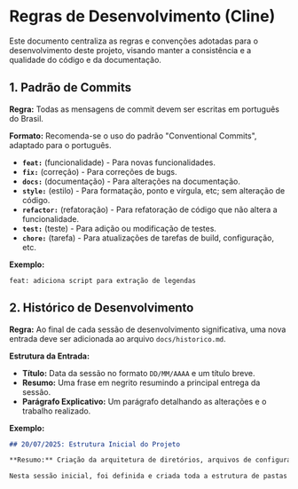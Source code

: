 # Regras de Desenvolvimento (Cline)

Este documento centraliza as regras e convenções adotadas para o desenvolvimento deste projeto, visando manter a consistência e a qualidade do código e da documentação.

## 1. Padrão de Commits

**Regra:** Todas as mensagens de commit devem ser escritas em português do Brasil.

**Formato:** Recomenda-se o uso do padrão "Conventional Commits", adaptado para o português.

*   **`feat:`** (funcionalidade) - Para novas funcionalidades.
*   **`fix:`** (correção) - Para correções de bugs.
*   **`docs:`** (documentação) - Para alterações na documentação.
*   **`style:`** (estilo) - Para formatação, ponto e vírgula, etc; sem alteração de código.
*   **`refactor:`** (refatoração) - Para refatoração de código que não altera a funcionalidade.
*   **`test:`** (teste) - Para adição ou modificação de testes.
*   **`chore:`** (tarefa) - Para atualizações de tarefas de build, configuração, etc.

**Exemplo:**
```
feat: adiciona script para extração de legendas
```

## 2. Histórico de Desenvolvimento

**Regra:** Ao final de cada sessão de desenvolvimento significativa, uma nova entrada deve ser adicionada ao arquivo `docs/historico.md`.

**Estrutura da Entrada:**

*   **Título:** Data da sessão no formato `DD/MM/AAAA` e um título breve.
*   **Resumo:** Uma frase em negrito resumindo a principal entrega da sessão.
*   **Parágrafo Explicativo:** Um parágrafo detalhando as alterações e o trabalho realizado.

**Exemplo:**
```markdown
## 20/07/2025: Estrutura Inicial do Projeto

**Resumo:** Criação da arquitetura de diretórios, arquivos de configuração e documentação inicial do projeto.

Nesta sessão inicial, foi definida e criada toda a estrutura de pastas para o projeto...
